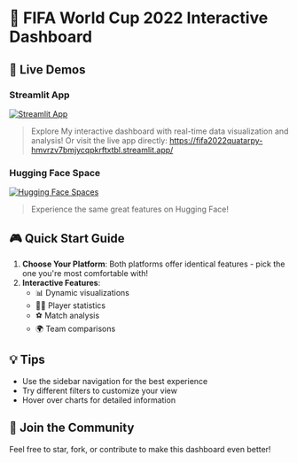 # 🌟 FIFA World Cup 2022 Interactive Dashboard

## 🚀 Live Demos

### Streamlit App
[![Streamlit App](https://static.streamlit.io/badges/streamlit_badge_black_white.svg)](https://fifa2022quatarpy-hmvrzv7bmjycqpkrftxtbl.streamlit.app/)
> Explore My interactive dashboard with real-time data visualization and analysis!
> Or visit the live app directly: https://fifa2022quatarpy-hmvrzv7bmjycqpkrftxtbl.streamlit.app/

### Hugging Face Space
[![Hugging Face Spaces](https://img.shields.io/badge/%F0%9F%A4%97%20Hugging%20Face-Spaces-blue)](https://huggingface.co/spaces/JacksonMu/FIFA-World-Cup-2022-Data-Analysis)
> Experience the same great features on Hugging Face!

## 🎮 Quick Start Guide

1. **Choose Your Platform**: Both platforms offer identical features - pick the one you're most comfortable with!
2. **Interactive Features**: 
   - 📊 Dynamic visualizations
   - 🏃‍♂️ Player statistics
   - ⚽ Match analysis
   - 🌍 Team comparisons

## 💡 Tips
- Use the sidebar navigation for the best experience
- Try different filters to customize your view
- Hover over charts for detailed information

## 🤝 Join the Community
Feel free to star, fork, or contribute to make this dashboard even better!
